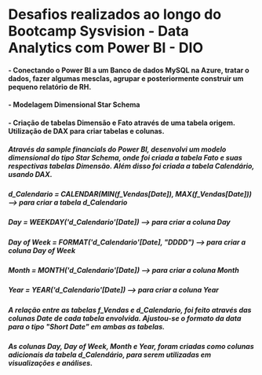 # Desafios realizados ao longo do Bootcamp Sysvision - Data Analytics com Power BI - DIO

#### - Conectando o Power BI a um Banco de dados MySQL na Azure, tratar o dados, fazer algumas mesclas, agrupar e posteriormente construir um pequeno relatório de RH.
#### - Modelagem Dimensional Star Schema
#### - Criação de tabelas Dimensão e Fato através de uma tabela origem. Utilização de DAX para criar tabelas e colunas.
#####   Através da sample financials do Power BI, desenvolvi um modelo dimensional do tipo Star Schema, onde foi criada a tabela Fato e suas respectivas tabelas Dimensão. Além disso foi criada a tabela Calendário, usando DAX.

#####   d_Calendario = CALENDAR(MIN(f_Vendas[Date]), MAX(f_Vendas[Date])) --> para criar a tabela d_Calendario
#####   Day = WEEKDAY('d_Calendario'[Date]) --> para criar a coluna Day
#####   Day of Week = FORMAT('d_Calendario'[Date], "DDDD") --> para criar a coluna Day of Week
#####   Month = MONTH('d_Calendario'[Date]) --> para criar a coluna Month
#####   Year = YEAR('d_Calendario'[Date]) --> para criar a coluna Year

#####   A relação entre as tabelas f_Vendas e d_Calendario, foi feito através das colunas Date de cada tabela envolvida. Ajustou-se o formato da data para o tipo "Short Date" em ambas as tabelas.
#####   As colunas Day, Day of Week, Month e Year, foram criadas como colunas adicionais da tabela d_Calendário, para serem utilizadas em visualizações e análises.
